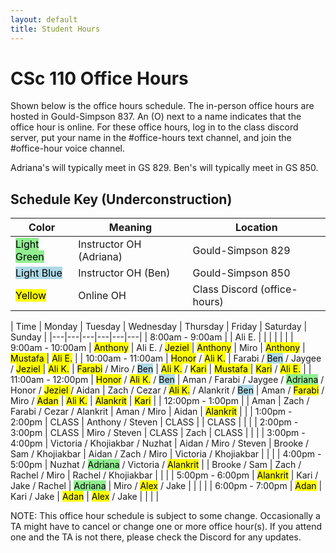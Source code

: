 ```yaml
---
layout: default
title: Student Hours
---
```


<style>
.updateA { 
  color: rgb(191, 32, 55);
}

a {
  background-color: lightgreen;
  color: black;
}
</style>

# CSc 110 Office Hours


Shown below is the office hours schedule.
The in-person office hours are hosted in Gould-Simpson 837.
An (O) next to a name indicates that the office hour is online.
For these office hours, log in to the class discord server, put your name in the #office-hours text channel, and join the #office-hour voice channel.

Adriana's will typically meet in GS 829.
Ben's will typically meet in GS 850.

## Schedule Key (Underconstruction)

| Color | Meaning | Location |
| --- | --- | --- |
| <mark style="background-color:lightgreen">Light Green</mark> | Instructor OH (Adriana) | Gould-Simpson 829 |
| <mark style="background-color:lightblue">Light Blue</mark> | Instructor OH (Ben) | Gould-Simpson 850 |
| <mark>Yellow</mark> | Online OH | Class Discord (office-hours) |


| Time | Monday | Tuesday | Wednesday | Thursday | Friday | Saturday | Sunday |
|---|---|---|---|---|---|
| 8:00am - 9:00am   | | Ali E. | | | | | |
| 9:00am - 10:00am  | <mark>Anthony</mark> | Ali E. / <mark>Jeziel </mark> | <mark>Anthony</mark> | Miro | <mark>Anthony</mark> | <mark>Mustafa </mark> | <mark>Ali E.</mark> |
| 10:00am - 11:00am | <mark>Honor</mark> / <mark>Ali K.</mark> | Farabi / <mark style="background-color:lightblue">Ben</mark> / Jaygee / <mark>Jeziel </mark> | <mark>Ali K.</mark> | <mark>Farabi</mark> / Miro / <mark style="background-color:lightblue">Ben</mark> | <mark>Ali K.</mark> / <mark>Kari</mark> | <mark>Mustafa </mark> | <mark>Kari</mark> / <mark>Ali E.</mark> |
| 11:00am - 12:00pm | <mark>Honor</mark> / <mark>Ali K.</mark> / <mark style="background-color:lightblue">Ben</mark> | Aman / Farabi / Jaygee / <mark style="background-color:lightgreen">Adriana</mark> / Honor / <mark>Jeziel </mark> / Aidan | Zach / Cezar / <mark>Ali K.</mark>  / Alankrit / <mark style="background-color:lightblue">Ben</mark> | Aman / <mark>Farabi</mark> / Miro / <mark>Adan</mark> | <mark>Ali K.</mark> | <mark>Alankrit</mark> | <mark>Kari</mark> |
| 12:00pm - 1:00pm  |  | Aman | Zach / Farabi / Cezar / Alankrit | Aman / Miro | Aidan | <mark>Alankrit</mark> | | 
| 1:00pm - 2:00pm   | CLASS | Anthony / Steven | CLASS | | CLASS | | |
| 2:00pm - 3:00pm   | CLASS | Miro / Steven | CLASS | Zach | CLASS | | |
| 3:00pm - 4:00pm   | Victoria / Khojiakbar  / Nuzhat | Aidan / Miro / Steven | Brooke /  Sam / Khojiakbar | Aidan / Zach / Miro | Victoria / Khojiakbar  | | |
| 4:00pm - 5:00pm   | Nuzhat / <mark style="background-color:lightgreen">Adriana</mark> / Victoria / <mark>Alankrit</mark> | | Brooke / Sam | Zach / Rachel / Miro | Rachel / Khojiakbar  | | |
| 5:00pm - 6:00pm   |  <mark>Alankrit</mark> | Kari / Jake / Rachel | <mark style="background-color:lightgreen">Adriana</mark> | Miro / <mark>Alex</mark> / Jake | | | |
| 6:00pm - 7:00pm   | <mark>Adan</mark> | Kari / Jake | <mark>Adan</mark> | <mark>Alex</mark> / Jake | | | |

NOTE: This office hour schedule is subject to some change.
Occasionally a TA might have to cancel or change one or more office hour(s).
If you attend one and the TA is not there, please check the Discord for any updates.

